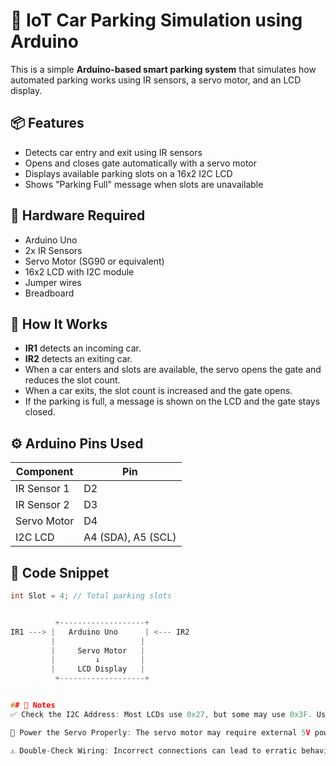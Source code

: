 # 🚗 IoT Car Parking Simulation using Arduino

This is a simple **Arduino-based smart parking system** that simulates how automated parking works using IR sensors, a servo motor, and an LCD display.

## 📦 Features

- Detects car entry and exit using IR sensors
- Opens and closes gate automatically with a servo motor
- Displays available parking slots on a 16x2 I2C LCD
- Shows "Parking Full" message when slots are unavailable

## 🔧 Hardware Required

- Arduino Uno
- 2x IR Sensors
- Servo Motor (SG90 or equivalent)
- 16x2 LCD with I2C module
- Jumper wires
- Breadboard

## 🧠 How It Works

- **IR1** detects an incoming car.
- **IR2** detects an exiting car.
- When a car enters and slots are available, the servo opens the gate and reduces the slot count.
- When a car exits, the slot count is increased and the gate opens.
- If the parking is full, a message is shown on the LCD and the gate stays closed.

## ⚙️ Arduino Pins Used

| Component     | Pin |
|---------------|-----|
| IR Sensor 1   | D2  |
| IR Sensor 2   | D3  |
| Servo Motor   | D4  |
| I2C LCD       | A4 (SDA), A5 (SCL) |

## 📝 Code Snippet

```cpp
int Slot = 4; // Total parking slots


          +-------------------+
IR1 ---> |   Arduino Uno      | <--- IR2
         |                   |
         |     Servo Motor   |
         |         ↓         |
         |     LCD Display   |
          +-------------------+


## 📌 Notes
✅ Check the I2C Address: Most LCDs use 0x27, but some may use 0x3F. Use an I2C scanner sketch to confirm.

🔌 Power the Servo Properly: The servo motor may require external 5V power for smooth operation; powering directly from Arduino may cause jitter.

⚠️ Double-Check Wiring: Incorrect connections can lead to erratic behavior or no response at all.

